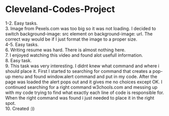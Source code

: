 # Cleveland-Codes-Project
1-2. Easy tasks.
<br />
3. Image from Pexels.com was too big so it was not loading. I decided to switch background-image: src element on background-image: url. The correct way would be if I just format the image to a proper size. 
<br />
4-5. Easy tasks.
<br />
6. Writing resume was hard. There is almost nothing here.
<br />
7. I enjoyed watching this video and found alot usefull information.
<br />
8. Easy task.
<br />
9. This task was very interesting. I didnt knew what command and where i should place it. First I started to searching for command that creates a pop-up menu and found window.alert command and put in my code. After the page was loaded the alert pops out and it gives me no choices except OK. I continued searching for a right command w3chools.com and messing up with my code trying to find what exactly each line of code is responsible for. When the right command was found i just needed to place it in the right spot.
<br />
10. Created :))
